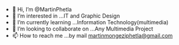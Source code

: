 - 👋 Hi, I’m @MartinPhetla
- 👀 I’m interested in ...IT and Graphic  Design 
- 🌱 I’m currently learning ...Information Technology(multimedia)
- 💞️ I’m looking to collaborate on ...Any Multimedia Project
- 📫 How to reach me ...by mail martinmongeziphetla@gmail.com

<!---
MartinPhetla/MartinPhetla is a ✨ special ✨ repository because its `README.md` (this file) appears on your GitHub profile.
You can click the Preview link to take a look at your changes.
--->
